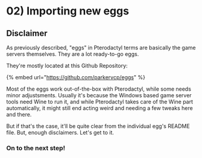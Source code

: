 # 02) Importing new eggs

## Disclaimer

As previously described, "eggs" in Pterodactyl terms are basically the game servers themselves. They are a lot ready-to-go eggs.

They're mostly located at this Github Repository:

{% embed url="https://github.com/parkervcp/eggs" %}

Most of the eggs work out-of-the-box with Pterodactyl, while some needs minor adjustsments. Usually it's because the Windows based game server tools need Wine to run it, and while Pterodactyl takes care of the Wine part automatically, it might still end acting weird and needing a few tweaks here and there.

But if that's the case, it'll be quite clear from the individual egg's README file. But, enough disclaimers. Let's get to it.

### On to the next step!
